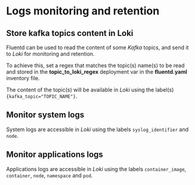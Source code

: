 # Logs monitoring and retention

## Store kafka topics content in Loki

Fluentd can be used to read the content of some *Kafka* topics, and send it to *Loki* for monitoring and retention.

To achieve this, set a regex that matches the topic(s) name(s) to be read and stored in the **topic_to_loki_regex** deployment var in the **fluentd.yaml** inventory file.

The content of the topic(s) will be available in *Loki* using the label(s) `{kafka_topic="TOPIC_NAME"}`.


## Monitor system logs

System logs are accessible in *Loki* using the labels `syslog_identifier` and `node`.

## Monitor applications logs

Applications logs are accessible in *Loki* using the labels `container_image`, `container`, `node`, `namespace` and `pod`.
